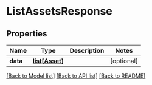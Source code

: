 # ListAssetsResponse

## Properties
Name | Type | Description | Notes
------------ | ------------- | ------------- | -------------
**data** | [**list[Asset]**](Asset.md) |  | [optional] 

[[Back to Model list]](../README.md#documentation-for-models) [[Back to API list]](../README.md#documentation-for-api-endpoints) [[Back to README]](../README.md)


